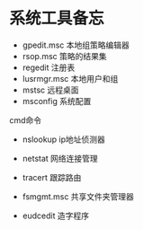 # 系统工具备忘

- gpedit.msc 本地组策略编辑器
- rsop.msc 策略的结果集
- regedit 注册表
- lusrmgr.msc 本地用户和组
- mstsc 远程桌面
- msconfig 系统配置

cmd命令
- nslookup ip地址侦测器
- netstat 网络连接管理
- tracert 跟踪路由

- fsmgmt.msc 共享文件夹管理器
- eudcedit 造字程序

